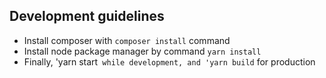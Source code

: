 ## Development guidelines
* Install composer with `composer install` command
* Install node package manager by command `yarn install`
* Finally, 'yarn start` while development, and 'yarn build` for production